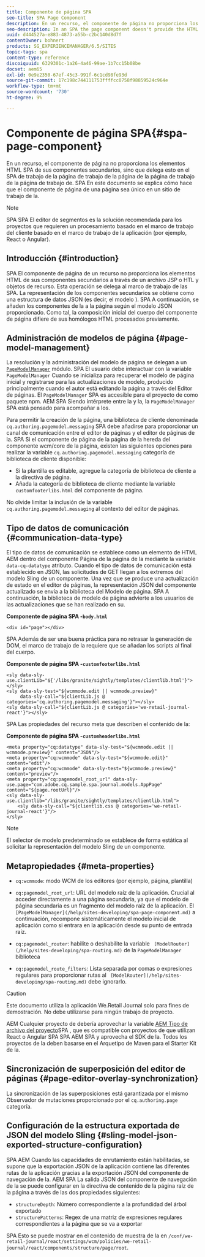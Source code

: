 ```yaml
---
title: Componente de página SPA
seo-title: SPA Page Component
description: En un recurso, el componente de página no proporciona los elementos HTML SPA de sus componentes secundarios, sino que delega esto en el SPA de trabajo de la página de trabajo de la página de la página de trabajo de la página de trabajo de. SPA En este documento se explica cómo hace que el componente de página de una página sea único en un sitio de trabajo de la.
seo-description: In an SPA the page component doesn't provide the HTML elements of its child components, but instead delegates this to the SPA framework. This document explains how this makes the page component of an SPA unique.
uuid: d444527a-e883-4873-a55b-c2bc140d8d7f
contentOwner: bohnert
products: SG_EXPERIENCEMANAGER/6.5/SITES
topic-tags: spa
content-type: reference
discoiquuid: 6329301c-1a26-4a46-99ae-1b7cc15b08be
docset: aem65
exl-id: 0e9e2350-67ef-45c3-991f-6c1cd98fe93d
source-git-commit: 17c198c744111753ffffcc0758f98859524c964e
workflow-type: tm+mt
source-wordcount: '730'
ht-degree: 9%

---
```


# Componente de página SPA{#spa-page-component}

En un recurso, el componente de página no proporciona los elementos HTML SPA de sus componentes secundarios, sino que delega esto en el SPA de trabajo de la página de trabajo de la página de la página de trabajo de la página de trabajo de. SPA En este documento se explica cómo hace que el componente de página de una página sea único en un sitio de trabajo de la.

>[!NOTE]
>
>SPA SPA El editor de segmentos es la solución recomendada para los proyectos que requieren un procesamiento basado en el marco de trabajo del cliente basado en el marco de trabajo de la aplicación (por ejemplo, React o Angular).

## Introducción {#introduction}

SPA El componente de página de un recurso no proporciona los elementos HTML de sus componentes secundarios a través de un archivo JSP o HTL y objetos de recurso. Esta operación se delega al marco de trabajo de las SPA. La representación de los componentes secundarios se obtiene como una estructura de datos JSON (es decir, el modelo ). SPA A continuación, se añaden los componentes de la a la página según el modelo JSON proporcionado. Como tal, la composición inicial del cuerpo del componente de página difiere de sus homólogos HTML procesados previamente.

## Administración de modelos de página {#page-model-management}

La resolución y la administración del modelo de página se delegan a un [ `PageModelManager`](/help/sites-developing/spa-blueprint.md#pagemodelmanager) módulo. SPA El usuario debe interactuar con la variable `PageModelManager` Cuando se inicializa para recuperar el modelo de página inicial y registrarse para las actualizaciones de modelo, producido principalmente cuando el autor está editando la página a través del Editor de páginas. El `PageModelManager` SPA es accesible para el proyecto de como paquete npm. AEM SPA Siendo intérprete entre la y la, la `PageModelManager` SPA está pensado para acompañar a los.

Para permitir la creación de la página, una biblioteca de cliente denominada `cq.authoring.pagemodel.messaging` SPA debe añadirse para proporcionar un canal de comunicación entre el editor de páginas y el editor de páginas de la. SPA Si el componente de página de la página de la hereda del componente wcm/core de la página, existen las siguientes opciones para realizar la variable `cq.authoring.pagemodel.messaging` categoría de biblioteca de cliente disponible:

* Si la plantilla es editable, agregue la categoría de biblioteca de cliente a la directiva de página.
* Añada la categoría de biblioteca de cliente mediante la variable `customfooterlibs.html` del componente de página.

No olvide limitar la inclusión de la variable `cq.authoring.pagemodel.messaging` al contexto del editor de páginas.

## Tipo de datos de comunicación {#communication-data-type}

El tipo de datos de comunicación se establece como un elemento de HTML AEM dentro del componente Página de la página de la mediante la variable `data-cq-datatype` atributo. Cuando el tipo de datos de comunicación está establecido en JSON, las solicitudes de GET llegan a los extremos del modelo Sling de un componente. Una vez que se produce una actualización de estado en el editor de páginas, la representación JSON del componente actualizado se envía a la biblioteca del Modelo de página. SPA A continuación, la biblioteca de modelo de página advierte a los usuarios de las actualizaciones que se han realizado en su.

**Componente de página SPA -`body.html`**

```
<div id="page"></div>
```

SPA Además de ser una buena práctica para no retrasar la generación de DOM, el marco de trabajo de la requiere que se añadan los scripts al final del cuerpo.

**Componente de página SPA -`customfooterlibs.html`**

```
<sly data-sly-use.clientLib="${'/libs/granite/sightly/templates/clientlib.html'}"></sly>
<sly data-sly-test="${wcmmode.edit || wcmmode.preview}"
     data-sly-call="${clientLib.js @ categories='cq.authoring.pagemodel.messaging'}"></sly>
<sly data-sly-call="${clientLib.js @ categories='we-retail-journal-react'}"></sly>
```

SPA Las propiedades del recurso meta que describen el contenido de la:

**Componente de página SPA -`customheaderlibs.html`**

```
<meta property="cq:datatype" data-sly-test="${wcmmode.edit || wcmmode.preview}" content="JSON"/>
<meta property="cq:wcmmode" data-sly-test="${wcmmode.edit}" content="edit"/>
<meta property="cq:wcmmode" data-sly-test="${wcmmode.preview}" content="preview"/>
<meta property="cq:pagemodel_root_url" data-sly-use.page="com.adobe.cq.sample.spa.journal.models.AppPage" content="${page.rootUrl}"/>
<sly data-sly-use.clientlib="/libs/granite/sightly/templates/clientlib.html">
    <sly data-sly-call="${clientlib.css @ categories='we-retail-journal-react'}"/>
</sly>
```

>[!NOTE]
>
>El selector de modelo predeterminado se establece de forma estática al solicitar la representación del modelo Sling de un componente.

## Metapropiedades {#meta-properties}

* `cq:wcmmode`: modo WCM de los editores (por ejemplo, página, plantilla)
* `cq:pagemodel_root_url`: URL del modelo raíz de la aplicación. Crucial al acceder directamente a una página secundaria, ya que el modelo de página secundaria es un fragmento del modelo raíz de la aplicación. El ` [PageModelManager](/help/sites-developing/spa-page-component.md)` a continuación, recompone sistemáticamente el modelo inicial de aplicación como si entrara en la aplicación desde su punto de entrada raíz.

* `cq:pagemodel_router`: habilite o deshabilite la variable ` [ModelRouter](/help/sites-developing/spa-routing.md)` de la `PageModelManager` biblioteca

* `cq:pagemodel_route_filters`: Lista separada por comas o expresiones regulares para proporcionar rutas al ` [ModelRouter](/help/sites-developing/spa-routing.md)` debe ignorarlo.

>[!CAUTION]
>
>Este documento utiliza la aplicación We.Retail Journal solo para fines de demostración. No debe utilizarse para ningún trabajo de proyecto.
>
>AEM Cualquier proyecto de debería aprovechar la variable [AEM Tipo de archivo del proyecto](https://experienceleague.adobe.com/docs/experience-manager-core-components/using/developing/archetype/overview.html?lang=es)SPA , que es compatible con proyectos de que utilizan React o Angular SPA SPA AEM SPA y aprovecha el SDK de la. Todos los proyectos de la deben basarse en el Arquetipo de Maven para el Starter Kit de la.

## Sincronización de superposición del editor de páginas {#page-editor-overlay-synchronization}

La sincronización de las superposiciones está garantizada por el mismo Observador de mutaciones proporcionado por el `cq.authoring.page` categoría.

## Configuración de la estructura exportada de JSON del modelo Sling {#sling-model-json-exported-structure-configuration}

SPA AEM Cuando las capacidades de enrutamiento están habilitadas, se supone que la exportación JSON de la aplicación contiene las diferentes rutas de la aplicación gracias a la exportación JSON del componente de navegación de la. AEM SPA La salida JSON del componente de navegación de la se puede configurar en la directiva de contenido de la página raíz de la página a través de las dos propiedades siguientes:

* `structureDepth`: Número correspondiente a la profundidad del árbol exportado
* `structurePatterns`: Regex de una matriz de expresiones regulares correspondientes a la página que se va a exportar

SPA Esto se puede mostrar en el contenido de muestra de la en `/conf/we-retail-journal/react/settings/wcm/policies/we-retail-journal/react/components/structure/page/root`.
